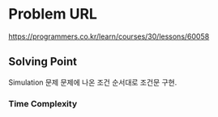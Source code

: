 # Problem URL
https://programmers.co.kr/learn/courses/30/lessons/60058

## Solving Point 
Simulation 문제
문제에 나온 조건 순서대로 조건문 구현.


### Time Complexity
